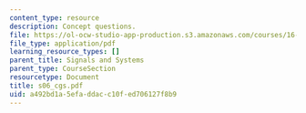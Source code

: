 ```yaml
---
content_type: resource
description: Concept questions.
file: https://ol-ocw-studio-app-production.s3.amazonaws.com/courses/16-01-unified-engineering-i-ii-iii-iv-fall-2005-spring-2006/a492bd1a5efaddacc10fed706127f8b9_s06_cgs.pdf
file_type: application/pdf
learning_resource_types: []
parent_title: Signals and Systems
parent_type: CourseSection
resourcetype: Document
title: s06_cgs.pdf
uid: a492bd1a-5efa-ddac-c10f-ed706127f8b9
---
```

